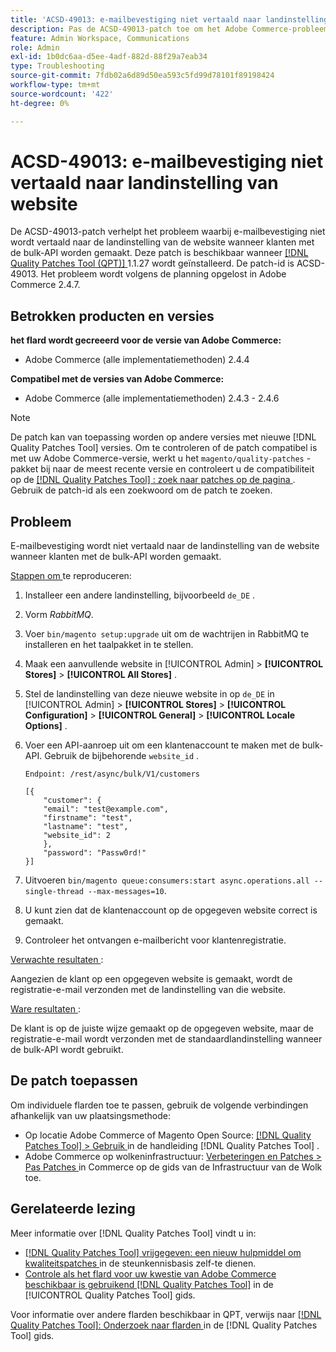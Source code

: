```yaml
---
title: 'ACSD-49013: e-mailbevestiging niet vertaald naar landinstelling van website'
description: Pas de ACSD-49013-patch toe om het Adobe Commerce-probleem op te lossen, waarbij e-mailbevestiging niet naar de landinstelling van de website wordt vertaald wanneer klanten met de bulk-API worden gemaakt.
feature: Admin Workspace, Communications
role: Admin
exl-id: 1b0dc6aa-d5ee-4adf-882d-88f29a7eab34
type: Troubleshooting
source-git-commit: 7fdb02a6d89d50ea593c5fd99d78101f89198424
workflow-type: tm+mt
source-wordcount: '422'
ht-degree: 0%

---
```


# ACSD-49013: e-mailbevestiging niet vertaald naar landinstelling van website

De ACSD-49013-patch verhelpt het probleem waarbij e-mailbevestiging niet wordt vertaald naar de landinstelling van de website wanneer klanten met de bulk-API worden gemaakt. Deze patch is beschikbaar wanneer [[!DNL Quality Patches Tool (QPT)] ](https://experienceleague.adobe.com/en/docs/commerce-operations/tools/quality-patches-tool/quality-patches-tool-to-self-serve-quality-patches) 1.1.27 wordt geïnstalleerd. De patch-id is ACSD-49013. Het probleem wordt volgens de planning opgelost in Adobe Commerce 2.4.7.

## Betrokken producten en versies

**het flard wordt gecreeerd voor de versie van Adobe Commerce:**

* Adobe Commerce (alle implementatiemethoden) 2.4.4

**Compatibel met de versies van Adobe Commerce:**

* Adobe Commerce (alle implementatiemethoden) 2.4.3 - 2.4.6

>[!NOTE]
>
>De patch kan van toepassing worden op andere versies met nieuwe [!DNL Quality Patches Tool] versies. Om te controleren of de patch compatibel is met uw Adobe Commerce-versie, werkt u het `magento/quality-patches` -pakket bij naar de meest recente versie en controleert u de compatibiliteit op de [[!DNL Quality Patches Tool] : zoek naar patches op de pagina ](https://experienceleague.adobe.com/tools/commerce-quality-patches/index.html) . Gebruik de patch-id als een zoekwoord om de patch te zoeken.

## Probleem

E-mailbevestiging wordt niet vertaald naar de landinstelling van de website wanneer klanten met de bulk-API worden gemaakt.

<u> Stappen om </u> te reproduceren:

1. Installeer een andere landinstelling, bijvoorbeeld `de_DE` .
1. Vorm *RabbitMQ*.
1. Voer `bin/magento setup:upgrade` uit om de wachtrijen in RabbitMQ te installeren en het taalpakket in te stellen.
1. Maak een aanvullende website in [!UICONTROL Admin] > **[!UICONTROL Stores]** > **[!UICONTROL All Stores]** .
1. Stel de landinstelling van deze nieuwe website in op `de_DE` in [!UICONTROL Admin] > **[!UICONTROL Stores]** > **[!UICONTROL Configuration]** > **[!UICONTROL General]** > **[!UICONTROL Locale Options]** .
1. Voer een API-aanroep uit om een klantenaccount te maken met de bulk-API. Gebruik de bijbehorende `website_id` .

   `Endpoint: /rest/async/bulk/V1/customers`

   ```
   [{
       "customer": {
       "email": "test@example.com",
       "firstname": "test",
       "lastname": "test",
       "website_id": 2
       },
       "password": "Passw0rd!"
   }]
   ```

1. Uitvoeren `bin/magento queue:consumers:start async.operations.all --single-thread --max-messages=10`.
1. U kunt zien dat de klantenaccount op de opgegeven website correct is gemaakt.
1. Controleer het ontvangen e-mailbericht voor klantenregistratie.

<u> Verwachte resultaten </u>:

Aangezien de klant op een opgegeven website is gemaakt, wordt de registratie-e-mail verzonden met de landinstelling van die website.

<u> Ware resultaten </u>:

De klant is op de juiste wijze gemaakt op de opgegeven website, maar de registratie-e-mail wordt verzonden met de standaardlandinstelling wanneer de bulk-API wordt gebruikt.

## De patch toepassen

Om individuele flarden toe te passen, gebruik de volgende verbindingen afhankelijk van uw plaatsingsmethode:

* Op locatie Adobe Commerce of Magento Open Source: [[!DNL Quality Patches Tool] > Gebruik ](/help/tools/quality-patches-tool/usage.md) in de handleiding [!DNL Quality Patches Tool] .
* Adobe Commerce op wolkeninfrastructuur: [ Verbeteringen en Patches > Pas Patches ](https://experienceleague.adobe.com/docs/commerce-cloud-service/user-guide/develop/upgrade/apply-patches.html) in Commerce op de gids van de Infrastructuur van de Wolk toe.

## Gerelateerde lezing

Meer informatie over [!DNL Quality Patches Tool] vindt u in:

* [[!DNL Quality Patches Tool]  vrijgegeven: een nieuw hulpmiddel om kwaliteitspatches ](https://experienceleague.adobe.com/en/docs/commerce-operations/tools/quality-patches-tool/quality-patches-tool-to-self-serve-quality-patches) in de steunkennisbasis zelf-te dienen.
* [ Controle als het flard voor uw kwestie van Adobe Commerce beschikbaar is gebruikend  [!DNL Quality Patches Tool]](/help/tools/quality-patches-tool/patches-available-in-qpt/check-patch-for-magento-issue-with-magento-quality-patches.md) in de [!UICONTROL Quality Patches Tool] gids.


Voor informatie over andere flarden beschikbaar in QPT, verwijs naar [[!DNL Quality Patches Tool]: Onderzoek naar flarden ](https://experienceleague.adobe.com/tools/commerce-quality-patches/index.html) in de [!DNL Quality Patches Tool] gids.

